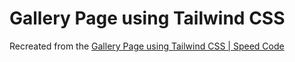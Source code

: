 # Gallery Page using Tailwind CSS

Recreated from the [Gallery Page using Tailwind CSS | Speed Code](https://youtu.be/LxugPsGXEE8)
